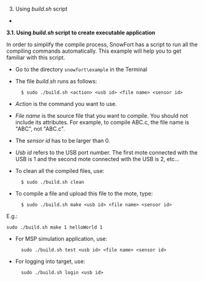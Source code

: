 3. Using _build.sh_ script
-


**3.1. Using _build.sh_ script to create executable application**

 In order to simplify the compile process, SnowFort has a script to run all the compiling commands automatically. This example will help you to get familiar with this script.

- Go to the directory `snowfort\example` in the Terminal
- The file _build.sh_ runs as follows:

		$ sudo ./build.sh <action> <usb id> <file name> <sensor id>

- _Action_ is the command you want to use. 

- _File name_ is the source file that you want to compile. You should not include its attributes. For example, to compile ABC.c, the file name is "ABC", not "ABC.c". 

- The _sensor id_ has to be larger than 0. 

- _Usb id_ refers to the USB port number. The first mote connected with the USB is 1 and the second mote connected with the USB is 2, etc...

- To clean all the compiled files, use:

		$ sudo ./build.sh clean

- To compile a file and upload this file to the mote, type:

		$ sudo ./build.sh make <usb id> <file name> <sensor id>

E.g.:

	sudo ./build.sh make 1 helloWorld 1


- For MSP simulation application, use:

		sudo ./build.sh test <usb id> <file name> <sensor id>

- For logging into target, use:

		sudo ./build.sh login <usb id>



 
